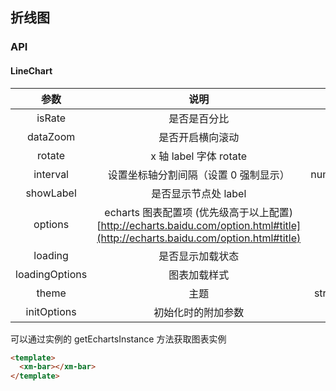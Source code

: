 ## 折线图

### API

#### LineChart

|      参数      |                                                              说明                                                               |      类型      |                            默认值                            |
| :------------: | :-----------------------------------------------------------------------------------------------------------------------------: | :------------: | :----------------------------------------------------------: |
|     isRate     |                                                          是否是百分比                                                           |    boolean     |                            false                             |
|    dataZoom    |                                                        是否开启横向滚动                                                         |    boolean     |                            false                             |
|     rotate     |                                                     x 轴 label 字体 rotate                                                      |     number     |                              0                               |
|    interval    |                                              设置坐标轴分割间隔（设置 0 强制显示）                                              | number\|string |                            'auto'                            |
|   showLabel    |                                                      是否显示节点处 label                                                       |    boolean     |                            false                             |
|    options     | echarts 图表配置项 (优先级高于以上配置)[http://echarts.baidu.com/option.html#title](http://echarts.baidu.com/option.html#title) |     object     |                              -                               |
|    loading     |                                                        是否显示加载状态                                                         |    boolean     |                            false                             |
| loadingOptions |                                                          图表加载样式                                                           |     object     |                              -                               |
|     theme      |                                                              主题                                                               | string\|object |                              xm                              |
|  initOptions   |                                                       初始化时的附加参数                                                        |     object     | {devicePixelRatio:window.devicePixelRatio,renderer:'canvas'} |

可以通过实例的 getEchartsInstance 方法获取图表实例

```html
<template>
  <xm-bar></xm-bar>
</template>
```
